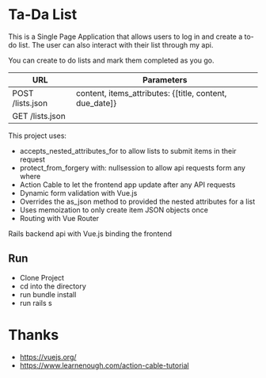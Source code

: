 # Ta-Da List


This is a Single Page Application that allows users to 
log in and create a to-do list.  The user can also interact
with their list through my api.


You can create to do lists and mark them completed as you go.




|  URL               | Parameters
| --------           | -----------                                             |
| POST   /lists.json | content, items_attributes: {[title, content, due_date]} |
| GET    /lists.json |                                                         |




This project uses:
* accepts_nested_attributes_for to allow lists to submit items in their request
* protect_from_forgery with: nullsession to allow api requests form any where
* Action Cable to let the frontend app update after any API requests
* Dynamic form validation with Vue.js
* Overrides the as_json method to provided the nested attributes for a list
* Uses memoization to only create item JSON objects once
* Routing with Vue Router


Rails backend api with Vue.js binding the frontend

## Run
* Clone Project
* cd into the directory
* run bundle install
* run rails s 





# Thanks
* https://vuejs.org/ 
* https://www.learnenough.com/action-cable-tutorial
